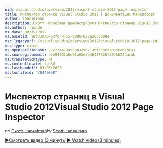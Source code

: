```yaml
---
uid: visual-studio/overview/2012/visual-studio-2012-page-inspector
title: Инспектор страниц Visual Studio 2012 | Документация Майкрософт
author: shanselman
description: Скотт Hanselman демонстрирует Инспектор страниц Visual Studio 2012.
ms.author: riande
ms.date: 08/15/2012
ms.assetid: 90f33da5-b3fb-4715-b890-b27e263c808e
msc.legacyurl: /visual-studio/overview/2012/visual-studio-2012-page-inspector
msc.type: video
ms.openlocfilehash: 922234529a9c8812962136f2d3e5b38dea615e31
ms.sourcegitcommit: e7e91932a6e91a63e2e46417626f39d6b244a3ab
ms.translationtype: MT
ms.contentlocale: ru-RU
ms.lasthandoff: 03/06/2020
ms.locfileid: "78449598"
---
```

# <a name="visual-studio-2012-page-inspector"></a><span data-ttu-id="bd1cc-103">Инспектор страниц в Visual Studio 2012</span><span class="sxs-lookup"><span data-stu-id="bd1cc-103">Visual Studio 2012 Page Inspector</span></span>

<span data-ttu-id="bd1cc-104">по [Скотт Hanselman](https://github.com/shanselman)</span><span class="sxs-lookup"><span data-stu-id="bd1cc-104">by [Scott Hanselman](https://github.com/shanselman)</span></span>

[<span data-ttu-id="bd1cc-105">&#9654;Смотреть видео (3 минуты)</span><span class="sxs-lookup"><span data-stu-id="bd1cc-105">&#9654; Watch video (3 minutes)</span></span>](https://channel9.msdn.com/Blogs/ASP-NET-Site-Videos/visual-studio-2012-page-inspector)
